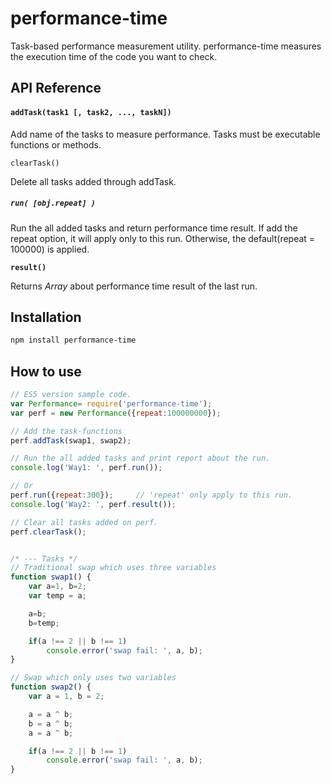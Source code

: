 # performance-time
 Task-based performance measurement utility.
 performance-time measures the execution time of the code you want to check.

## API Reference

#### `addTask(task1 [, task2, ..., taskN])`
Add name of the tasks to measure performance.
Tasks must be executable functions or methods.

`clearTask()`

Delete all tasks added through addTask.

##### `run( [obj.repeat] )`
Run the all added tasks and return performance time result.
If add the repeat option, it will apply only to this run.
Otherwise, the default(repeat = 100000) is applied.

  **`result()`**

Returns *Array* about performance time result of the last run.


## Installation
```sh
npm install performance-time
```

## How to use
```javascript
// ES5 version sample code.
var Performance= require('performance-time');
var perf = new Performance({repeat:100000000});

// Add the task-functions
perf.addTask(swap1, swap2);

// Run the all added tasks and print report about the run.
console.log('Way1: ', perf.run());

// Or
perf.run({repeat:300});		// 'repeat' only apply to this run.
console.log('Way2: ', perf.result());

// Clear all tasks added on perf.
perf.clearTask();


/* --- Tasks */
// Traditional swap which uses three variables
function swap1() {
	var a=1, b=2;
	var temp = a;

	a=b;
	b=temp;

	if(a !== 2 || b !== 1)
		console.error('swap fail: ', a, b);
}

// Swap which only uses two variables
function swap2() {
	var a = 1, b = 2;

	a = a ^ b;
	b = a ^ b;
	a = a ^ b;

	if(a !== 2 || b !== 1)
		console.error('swap fail: ', a, b);
}
```